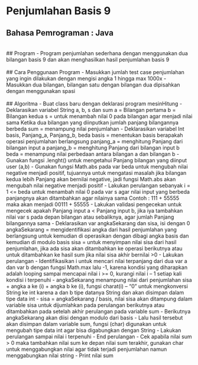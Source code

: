 # Penjumlahan Basis 9
## Bahasa Pemrograman : Java
<br/>
## Program
- Program penjumlahan sederhana dengan menggunakan dua bilangan basis 9 dan akan menghasilkan hasil penjumlahan basis 9
<br/><br/>
## Cara Penggunaan Program
-	Masukkan jumlah test case penjumlahan yang ingin dilakukan dengan mengisi angka 1 hingga max 1000x
-	Masukkan dua bilangan, bilangan satu dengan bilangan dua dipisahkan dengan menggunakan spasi
<br/><br/>
## Algoritma
-	Buat class baru dengan deklarasi program mesinHitung
-	Deklarasikan variabel String a, b, s dan sum
a = Bilangan pertama
b = Bilangan kedua
s = untuk menambah nilai 0 pada bilangan agar menjadi nilai sama Ketika dua bilangan yang diinputkan jumlah panjang bilangannya berbeda
sum = menampung nilai penjumlahan
-	Deklarasikan variabel Int basis, Panjang_a, Panjang_b, beda
basis = menentukan basis berapakah operasi penjumlahan berlangsung
panjang_a = menghitung Panjang dari bilangan input a
panjang_b = menghitung Panjang dari bilangan input b
beda = menampung nilai perbedaan antara bilangan a dan bilangan b
-	Gunakan fungsi .lenght() untuk mengetahui Panjang bilangan yang diinput user (a,b)
-	Gunakan fungsi Math.abs pada var beda untuk mengubah nilai negative menjadi positif, tujuannya untuk mengatasi masalah jika bilangan kedua lebih Panjang akan bernilai negative, jadi fungsi Math.abs akan mengubah nilai negative menjadi positif
-	Lakukan perulangan sebanyak i = 1 <= beda untuk menambah nilai 0 pada var s agar nilai input yang berbeda panjangnya akan ditambahkan agar nilainya sama
Contoh :
111 + 55555 maka akan menjadi 00111 + 55555
-	Lakukan validasi pengecekan untuk mengecek apakah Panjang input a < Panjang input b, jika iya tambahkan nilai var s pada depan bilangan atau sebaliknya, agar jumlah Panjang bilangannya sama
-	Deklarasikan var angkaSekarang dan sisa, isi dengan 0
angkaSekarang = mengidentifikasi angka dari hasil penjumlahan yang berlangsung untuk kemudian di operasikan dengan dibagi angka basis dan kemudian di modulo basis
sisa = untuk menyimpan nilai sisa dari hasil penjumlahan, jika ada sisa akan ditambahkan ke operasi berikutnya atau untuk ditambahkan ke hasil sum jika nilai sisa akhir bernilai >0
-	Lakukan perulangan
-	Identifikasikan i untuk mencari nilai terpanjang dari dua var a dan var b dengan fungsi Math.max lalu -1, karena kondisi yang diharapkan adalah looping sampai mencapai nilai i >= 0, kurangi nilai i – 1 setiap kali kondisi i terpenuhi
-	angkaSekarang menampung nilai dari penjumlahan sisa + angka a ke (i) + angka b ke (i), fungsi charat(i) – “0” untuk mengkonversi String ke int karena a dan b tipe datanya String dan akan disimpan dalam tipe data int
-	sisa = angkaSekarang / basis, nilai sisa akan ditampung dalam variable sisa untuk dijumlahkan pada perulangan berikutnya atau ditambahkan pada setelah akhir perulangan pada variable sum
-	Berikutnya angkaSekarang akan diisi dengan modulo dari basis
-	Lalu hasil tersebut akan disimpan dalam variable sum, fungsi (char) digunakan untuk mengubah tipe data int agar bisa digabungkan dengan String
-	Lakukan perulangan sampai nilai i terpenuhi
-	End perulangan
-	Cek apabila nilai sum > 0 maka tambahkan nilai sum ke depan nilai sum terakhir, gunakan char untuk menggabungkan nilai agar tidak terjadi penjumlahan namun menggabungkan nilai string 
-	Print nilai sum
